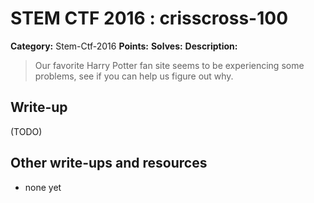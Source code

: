 # STEM CTF 2016 : crisscross-100

**Category:** Stem-Ctf-2016
**Points:** 
**Solves:** 
**Description:**

> Our favorite Harry Potter fan site seems to be experiencing some problems, see if you can help us figure out why.

## Write-up

(TODO)

## Other write-ups and resources

* none yet
